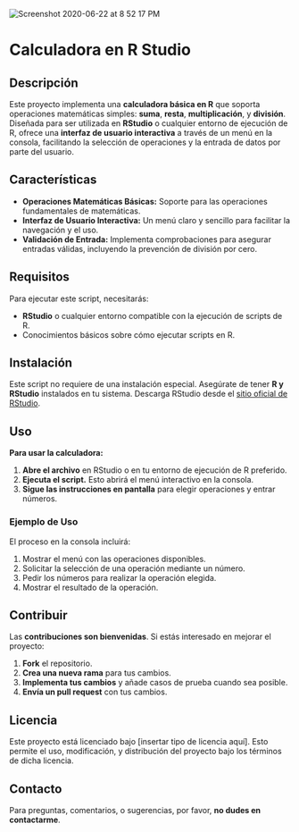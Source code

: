 ![Screenshot 2020-06-22 at 8 52 17 PM](https://github.com/Drums180/Calculator-Max/assets/118247139/83727e68-6104-41ca-9c6c-98a87331518f)
# **Calculadora en R Studio**

## **Descripción**

Este proyecto implementa una **calculadora básica en R** que soporta operaciones matemáticas simples: **suma**, **resta**, **multiplicación**, y **división**. Diseñada para ser utilizada en **RStudio** o cualquier entorno de ejecución de R, ofrece una **interfaz de usuario interactiva** a través de un menú en la consola, facilitando la selección de operaciones y la entrada de datos por parte del usuario.

## **Características**

- **Operaciones Matemáticas Básicas:** Soporte para las operaciones fundamentales de matemáticas.
- **Interfaz de Usuario Interactiva:** Un menú claro y sencillo para facilitar la navegación y el uso.
- **Validación de Entrada:** Implementa comprobaciones para asegurar entradas válidas, incluyendo la prevención de división por cero.

## **Requisitos**

Para ejecutar este script, necesitarás:

- **RStudio** o cualquier entorno compatible con la ejecución de scripts de R.
- Conocimientos básicos sobre cómo ejecutar scripts en R.

## **Instalación**

Este script no requiere de una instalación especial. Asegúrate de tener **R y RStudio** instalados en tu sistema. Descarga RStudio desde el [sitio oficial de RStudio](https://rstudio.com/products/rstudio/download/).

## **Uso**

**Para usar la calculadora:**

1. **Abre el archivo** en RStudio o en tu entorno de ejecución de R preferido.
2. **Ejecuta el script.** Esto abrirá el menú interactivo en la consola.
3. **Sigue las instrucciones en pantalla** para elegir operaciones y entrar números.

### **Ejemplo de Uso**

El proceso en la consola incluirá:

1. Mostrar el menú con las operaciones disponibles.
2. Solicitar la selección de una operación mediante un número.
3. Pedir los números para realizar la operación elegida.
4. Mostrar el resultado de la operación.

## **Contribuir**

Las **contribuciones son bienvenidas**. Si estás interesado en mejorar el proyecto:

1. **Fork** el repositorio.
2. **Crea una nueva rama** para tus cambios.
3. **Implementa tus cambios** y añade casos de prueba cuando sea posible.
4. **Envía un pull request** con tus cambios.

## **Licencia**

Este proyecto está licenciado bajo [insertar tipo de licencia aquí]. Esto permite el uso, modificación, y distribución del proyecto bajo los términos de dicha licencia.

## **Contacto**

Para preguntas, comentarios, o sugerencias, por favor, **no dudes en contactarme**.
